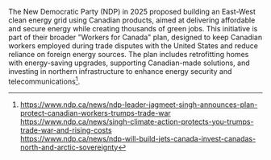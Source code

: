 The New Democratic Party (NDP) in 2025 proposed building an East-West clean energy grid using Canadian products, aimed at delivering affordable and secure energy while creating thousands of green jobs. This initiative is part of their broader "Workers for Canada" plan, designed to keep Canadian workers employed during trade disputes with the United States and reduce reliance on foreign energy sources. The plan includes retrofitting homes with energy-saving upgrades, supporting Canadian-made solutions, and investing in northern infrastructure to enhance energy security and telecommunications[^1].

[^1]: https://www.ndp.ca/news/ndp-leader-jagmeet-singh-announces-plan-protect-canadian-workers-trumps-trade-war  
https://www.ndp.ca/news/singh-climate-action-protects-you-trumps-trade-war-and-rising-costs  
https://www.ndp.ca/news/ndp-will-build-jets-canada-invest-canadas-north-and-arctic-sovereignty
